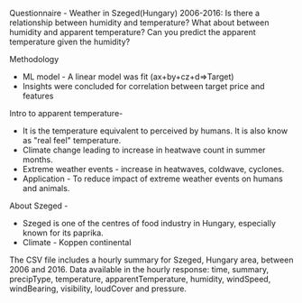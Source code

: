 Questionnaire -  Weather in Szeged(Hungary) 2006-2016: 
Is there a relationship between humidity and temperature? What about between humidity and apparent temperature? 
Can you predict the apparent temperature given the humidity?

Methodology
- ML model - A linear model was fit (ax+by+cz+d=>Target)
- Insights were concluded for correlation between target price and features 

Intro to apparent temperature- 
- It is the temperature equivalent to perceived by humans. It is also know as "real feel" temperature.   
- Climate change leading to increase in heatwave count in summer months.  
- Extreme weather events - increase in heatwaves, coldwave, cyclones.   
- Application - To reduce impact of extreme weather events on humans and animals.  

About Szeged - 
- Szeged is one of the centres of food industry in Hungary, especially known for its paprika.
- Climate - Koppen continental

The CSV file includes a hourly summary for Szeged, Hungary area, between 2006 and 2016.
Data available in the hourly response:
time, 
summary,
precipType,
temperature,
apparentTemperature,
humidity,
windSpeed,
windBearing,
visibility,
loudCover and 
pressure.

